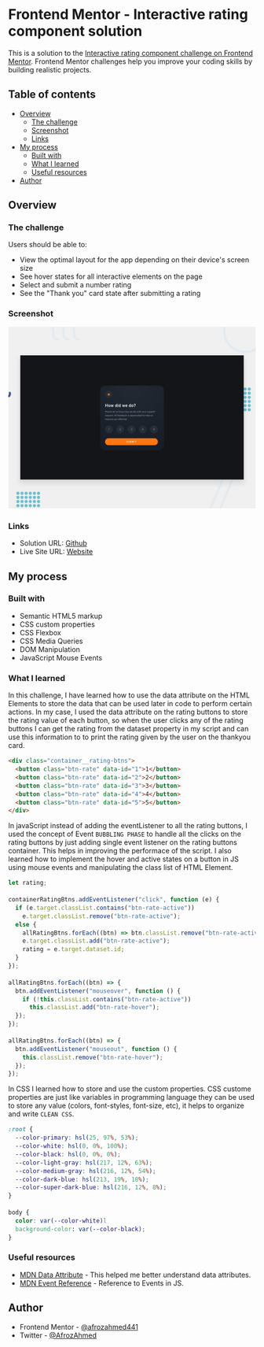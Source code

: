 # Frontend Mentor - Interactive rating component solution

This is a solution to the [Interactive rating component challenge on Frontend Mentor](https://www.frontendmentor.io/challenges/interactive-rating-component-koxpeBUmI). Frontend Mentor challenges help you improve your coding skills by building realistic projects.

## Table of contents

- [Overview](#overview)
  - [The challenge](#the-challenge)
  - [Screenshot](#screenshot)
  - [Links](#links)
- [My process](#my-process)
  - [Built with](#built-with)
  - [What I learned](#what-i-learned)
  - [Useful resources](#useful-resources)
- [Author](#author)

## Overview

### The challenge

Users should be able to:

- View the optimal layout for the app depending on their device's screen size
- See hover states for all interactive elements on the page
- Select and submit a number rating
- See the "Thank you" card state after submitting a rating

### Screenshot

![](./design/desktop-preview.jpg)

### Links

- Solution URL: [Github](https://github.com/afrozahmed441/Interactive-rating-component)
- Live Site URL: [Website](https://illustrious-shortbread-5f9c3e.netlify.app)

## My process

### Built with

- Semantic HTML5 markup
- CSS custom properties
- CSS Flexbox
- CSS Media Queries
- DOM Manipulation
- JavaScript Mouse Events

### What I learned

In this challenge, I have learned how to use the data attribute on the HTML Elements to store the data that can be used later in code to perform certain actions. In my case, I used the data attribute on the rating buttons to store the rating value of each button, so when the user clicks any of the rating buttons I can get the rating from the dataset property in my script and can use this information to to print the rating given by the user on the thankyou card.

```html
<div class="container__rating-btns">
  <button class="btn-rate" data-id="1">1</button>
  <button class="btn-rate" data-id="2">2</button>
  <button class="btn-rate" data-id="3">3</button>
  <button class="btn-rate" data-id="4">4</button>
  <button class="btn-rate" data-id="5">5</button>
</div>
```

In javaScript instead of adding the eventListener to all the rating buttons, I used the concept of Event `BUBBLING PHASE` to handle all the clicks on the rating buttons by just adding single event listener on the rating buttons container. This helps in improving the performace of the script. I also learned how to implement the hover and active states on a button in JS using mouse events and manipulating the class list of HTML Element.

```js
let rating;

containerRatingBtns.addEventListener("click", function (e) {
  if (e.target.classList.contains("btn-rate-active"))
    e.target.classList.remove("btn-rate-active");
  else {
    allRatingBtns.forEach((btn) => btn.classList.remove("btn-rate-active"));
    e.target.classList.add("btn-rate-active");
    rating = e.target.dataset.id;
  }
});

allRatingBtns.forEach((btn) => {
  btn.addEventListener("mouseover", function () {
    if (!this.classList.contains("btn-rate-active"))
      this.classList.add("btn-rate-hover");
  });
});

allRatingBtns.forEach((btn) => {
  btn.addEventListener("mouseout", function () {
    this.classList.remove("btn-rate-hover");
  });
});
```

In CSS I learned how to store and use the custom properties. CSS custome properties are just like variables in programming language they can be used to store any value (colors, font-styles, font-size, etc), it helps to organize and write `CLEAN CSS`.

```css
:root {
  --color-primary: hsl(25, 97%, 53%);
  --color-white: hsl(0, 0%, 100%);
  --color-black: hsl(0, 0%, 0%);
  --color-light-gray: hsl(217, 12%, 63%);
  --color-medium-gray: hsl(216, 12%, 54%);
  --color-dark-blue: hsl(213, 19%, 18%);
  --color-super-dark-blue: hsl(216, 12%, 8%);
}

body {
  color: var(--color-white)l
  background-color: var(--color-black);
}

```

### Useful resources

- [MDN Data Attribute](https://developer.mozilla.org/en-US/docs/Learn/HTML/Howto/Use_data_attributes) - This helped me better understand data attributes.
- [MDN Event Reference](https://developer.mozilla.org/en-US/docs/Web/Events) - Reference to Events in JS.

## Author

- Frontend Mentor - [@afrozahmed441](https://www.frontendmentor.io/profile/afrozahmed441)
- Twitter - [@AfrozAhmed](https://www.twitter.com/@Afroz_Ahmed_)
